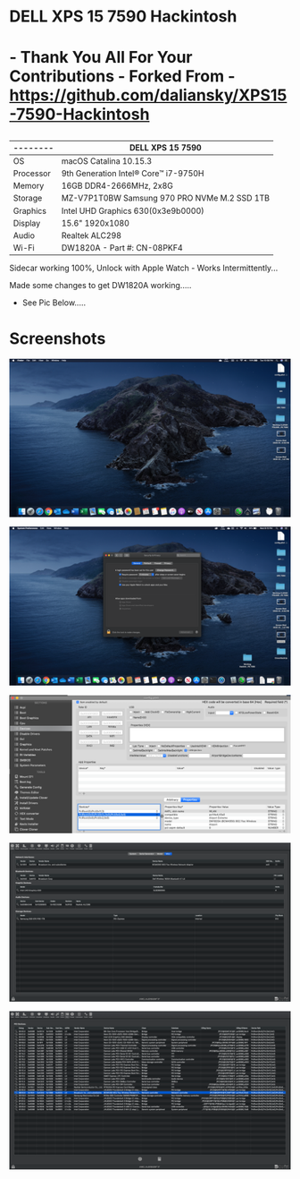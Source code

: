 # DELL XPS 15 7590 Hackintosh

#  - Thank You All For Your Contributions - Forked From - https://github.com/daliansky/XPS15-7590-Hackintosh

## 

| -------- | DELL XPS 15 7590                                                     |
| -------- | ------------------------------------------------------------ |
| OS | macOS Catalina 10.15.3                 |
| Processor  | 9th Generation Intel® Core™ i7-9750H                                   |
| Memory    | 16GB DDR4-2666MHz, 2x8G                                                       |
| Storage     | MZ-V7P1T0BW Samsung 970 PRO NVMe M.2 SSD 1TB                            |
| Graphics   | Intel UHD Graphics 630(0x3e9b0000)                           |
| Display   | 15.6" 1920x1080                                              |
| Audio    | Realtek ALC298                                               |
| Wi-Fi | DW1820A -  Part #: CN-08PKF4|

Sidecar working 100%, Unlock with Apple Watch - Works Intermittently...

Made some changes to get DW1820A working.....

- See Pic Below.....


## 

# Screenshots


![](https://github.com/CryptoNeverSleeps/XPS15-7590-Hackintosh/blob/master/screenshots/Desktop.png)


![](https://github.com/CryptoNeverSleeps/XPS15-7590-Hackintosh/blob/master/screenshots/Security.png)

![](https://github.com/CryptoNeverSleeps/XPS15-7590-Hackintosh/blob/master/screenshots/DW1820A.png)

![](https://github.com/CryptoNeverSleeps/XPS15-7590-Hackintosh/blob/master/screenshots/Hackintool.png)

![](https://github.com/CryptoNeverSleeps/XPS15-7590-Hackintosh/blob/master/screenshots/Hackintool-DW1820A.png)
